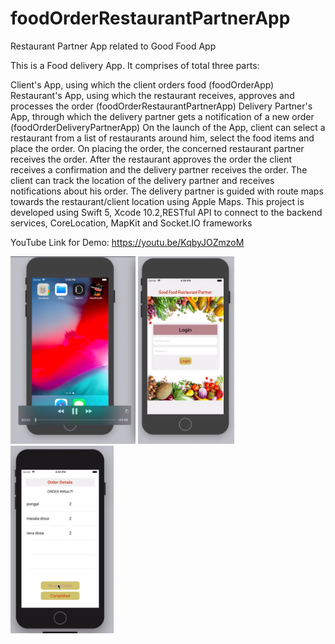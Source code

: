 # foodOrderRestaurantPartnerApp
Restaurant Partner App related to Good Food App

This is a Food delivery App. It comprises of total three parts:

Client's App, using which the client orders food (foodOrderApp)
Restaurant's App, using which the restaurant receives, approves and processes the order (foodOrderRestaurantPartnerApp)
Delivery Partner's App, through which the delivery partner gets a notification of a new order (foodOrderDeliveryPartnerApp)
On the launch of the App, client can select a restaurant from a list of restaurants around him, select the food items and place the order. On placing the order, the concerned restaurant partner receives the order. After the restaurant approves the order the client receives a confirmation and the delivery partner receives the order. The client can track the location of the delivery partner and receives notifications about his order. The delivery partner is guided with route maps towards the restaurant/client location using Apple Maps. This project is developed using Swift 5, Xcode 10.2,RESTful API to connect to the backend services, CoreLocation, MapKit and Socket.IO frameworks

YouTube Link for Demo: https://youtu.be/KqbyJOZmzoM

<img src="images/1.png" height=300 > <img src="images/2.png" height=300> <img src="images/3.png" height=300>  
